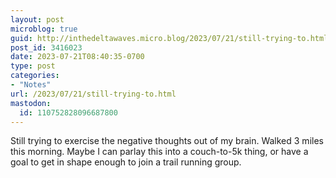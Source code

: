 ```yaml
---
layout: post
microblog: true
guid: http://inthedeltawaves.micro.blog/2023/07/21/still-trying-to.html
post_id: 3416023
date: 2023-07-21T08:40:35-0700
type: post
categories:
- "Notes"
url: /2023/07/21/still-trying-to.html
mastodon:
  id: 110752828096687800
---
```

Still trying to exercise the negative thoughts out of my brain. Walked 3 miles this morning. Maybe I can parlay this into a couch-to-5k thing, or have a goal to get in shape enough to join a trail running group. 
